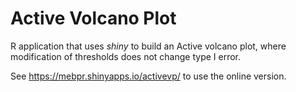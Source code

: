 # Active Volcano Plot

R application that uses *shiny* to build an Active volcano plot, where modification of thresholds does not change type I error.

See https://mebpr.shinyapps.io/activevp/ to use the online version. 
